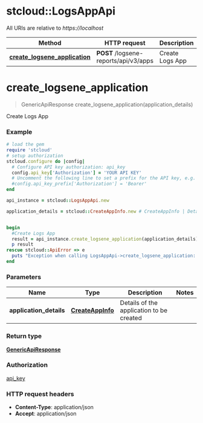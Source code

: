 # stcloud::LogsAppApi

All URIs are relative to *https://localhost*

Method | HTTP request | Description
------------- | ------------- | -------------
[**create_logsene_application**](LogsAppApi.md#create_logsene_application) | **POST** /logsene-reports/api/v3/apps | Create Logs App


# **create_logsene_application**
> GenericApiResponse create_logsene_application(application_details)

Create Logs App

### Example
```ruby
# load the gem
require 'stcloud'
# setup authorization
stcloud.configure do |config|
  # Configure API key authorization: api_key
  config.api_key['Authorization'] = 'YOUR API KEY'
  # Uncomment the following line to set a prefix for the API key, e.g. 'Bearer' (defaults to nil)
  #config.api_key_prefix['Authorization'] = 'Bearer'
end

api_instance = stcloud::LogsAppApi.new

application_details = stcloud::CreateAppInfo.new # CreateAppInfo | Details of the application to be created


begin
  #Create Logs App
  result = api_instance.create_logsene_application(application_details)
  p result
rescue stcloud::ApiError => e
  puts "Exception when calling LogsAppApi->create_logsene_application: #{e}"
end
```

### Parameters

Name | Type | Description  | Notes
------------- | ------------- | ------------- | -------------
 **application_details** | [**CreateAppInfo**](CreateAppInfo.md)| Details of the application to be created | 

### Return type

[**GenericApiResponse**](GenericApiResponse.md)

### Authorization

[api_key](../README.md#api_key)

### HTTP request headers

 - **Content-Type**: application/json
 - **Accept**: application/json



